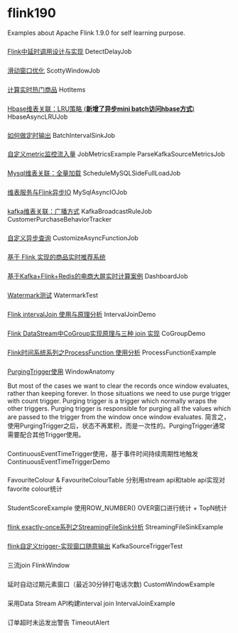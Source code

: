 # flink190
Examples about Apache Flink 1.9.0 for self learning purpose.


###
[Flink中延时调用设计与实现](https://mp.weixin.qq.com/s/dUbT7qV6RZdjh7gLDMp4gQ)
DetectDelayJob

###
[滑动窗口优化](https://github.com/TU-Berlin-DIMA/scotty-window-processor)
ScottyWindowJob

###
[计算实时热门商品](http://wuchong.me/blog/2018/11/07/use-flink-calculate-hot-items/)
HotItems

###
[Hbase维表关联：LRU策略 (**新增了异步mini batch访问hbase方式**)](https://mp.weixin.qq.com/s/8Pg_VMtNB6wtYRZRPTOrjg)
HbaseAsyncLRUJob

###
[如何做定时输出](https://mp.weixin.qq.com/s/VUEvvoHoupZMpxWQsEeHEA)
BatchIntervalSinkJob

###
[自定义metric监控流入量](https://mp.weixin.qq.com/s/QG-L1Wey3LpaN1aD_Li8aQ)
JobMetricsExample
ParseKafkaSourceMetricsJob

###
[Mysql维表关联：全量加载](https://mp.weixin.qq.com/s/Hr7fg3rh2YaTCLtfyuuRfA)
ScheduleMySQLSideFullLoadJob

###
[维表服务与Flink异步IO](https://mp.weixin.qq.com/s/oMIc1RWcg2ynW0l6uaqIRQ)
MySqlAsyncIOJob

###
[kafka维表关联：广播方式](https://mp.weixin.qq.com/s/WyR_sGu-JNCJFkm2fAZ-PA)
KafkaBroadcastRuleJob
CustomerPurchaseBehaviorTracker

###
[自定义异步查询](https://mp.weixin.qq.com/s/kTpE8tNOchJeTeS13SD1jg)
CustomizeAsyncFunctionJob

###
[基于 Flink 实现的商品实时推荐系统](https://mp.weixin.qq.com/s/pF8mr4AeUwWWpGEAKmJW2w)

###
[基于Kafka+Flink+Redis的电商大屏实时计算案例](https://mp.weixin.qq.com/s/BPzOBz7oTfn2_yW8tevEEw)
DashboardJob

###
[Watermark测试](https://blog.csdn.net/qq_22222499/article/details/94997611)
WatermarkTest

###
[Flink intervalJoin 使用与原理分析](https://mp.weixin.qq.com/s/Sfi_CvNw7-OJHU-NplFcjA)
IntervalJoinDemo

###
[Flink DataStream中CoGroup实现原理与三种 join 实现](https://mp.weixin.qq.com/s?__biz=MzU5MTc1NDUyOA==&mid=2247483962&idx=1&sn=cd6a1c3687188088e61bc309529295b8&chksm=fe2b6675c95cef63731588cb572dd7bcb921d5db7a4ecc8692d8466f98d0c35e78148284802a&token=1137454042&lang=zh_CN&scene=21#wechat_redirect)
CoGroupDemo

###
[Flink时间系统系列之ProcessFunction 使用分析](https://mp.weixin.qq.com/s/cqbbxc0xLpSnyQS7C6Fg0Q)
ProcessFunctionExample

###
[PurgingTrigger使用](http://blog.madhukaraphatak.com/introduction-to-flink-streaming-part-6/)
WindowAnatomy

But most of the cases we want to clear the records once window evaluates, rather than keeping forever. In those situations we need to use purge trigger with count trigger.
Purging trigger is a trigger which normally wraps the other triggers. Purging trigger is responsible for purging all the values which are passed to the trigger from the window once window evaluates.
简言之，使用PurgingTrigger之后，状态不再累积，而是一次性的。PurgingTrigger通常需要配合其他Trigger使用。

###
ContinuousEventTimeTrigger使用，基于事件时间持续周期性地触发
ContinuousEventTimeTriggerDemo

###
FavouriteColour & FavouriteColourTable
分别用stream api和table api实现对favorite colour统计

###
StudentScoreExample
使用ROW_NUMBER() OVER窗口进行统计 + TopN统计

###
[flink exactly-once系列之StreamingFileSink分析](https://mp.weixin.qq.com/s/4EtkNns-KAzEqL3GRMRLAg)
StreamingFileSinkExample

###
[flink自定义trigger-实现窗口随意输出](https://mp.weixin.qq.com/s/8wxiC1QLpCHvnWjTJGOhXw)
KafkaSourceTriggerTest

###
三流join
FlinkWindow

###
延时自动过期元素窗口（最近30分钟打电话次数)
CustomWindowExample

###
采用Data Stream API构建interval join
IntervalJoinExample

###
订单超时未运发出警告
TimeoutAlert